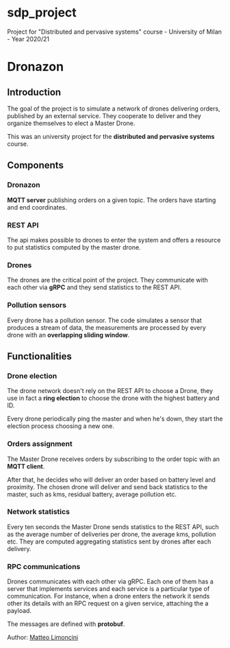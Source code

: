 # sdp_project
Project for "Distributed and pervasive systems" course - University of Milan - Year 2020/21

# Dronazon

## Introduction
The goal of the project is to simulate a network of drones delivering orders, published by an external service. They cooperate to deliver and they organize themselves to elect a Master Drone.

This was an university project for the **distributed and pervasive systems** course.

## Components
### Dronazon
**MQTT server** publishing orders on a given topic. The orders have starting and end coordinates. 

### REST API
The api makes possible to drones to enter the system and offers a resource to put statistics computed by the master drone.

### Drones
The drones are the critical point of the project. They communicate with each other via **gRPC** and they send statistics to the REST API.

### Pollution sensors
Every drone has a pollution sensor.
The code simulates a sensor that produces a stream of data, the measurements are processed by every drone with an **overlapping sliding window**.

## Functionalities
### Drone election
The drone network doesn't rely on the REST API to choose a Drone, they use in fact a **ring election** to choose the drone with the highest battery and ID. 

Every drone periodically ping the master and when he's down, they start the election process choosing a new one. 

### Orders assignment

The Master Drone receives orders by subscribing to the order topic with an **MQTT client**.

After that, he decides who will deliver an order based on battery level and proximity.
The chosen drone will deliver and send back statistics to the master, such as kms, residual battery, average pollution etc.

### Network statistics 

Every ten seconds the Master Drone sends statistics to the REST API, such as the average number of deliveries per drone, the average kms, pollution etc. 
They are computed aggregating statistics sent by drones after each delivery. 

### RPC communications
Drones communicates with each other via gRPC. Each one of them has a server that implements services and each service is a particular type of communication. For instance, when a drone enters the network it sends other its details with an RPC request on a given service, attaching the a payload.

The messages are defined with **protobuf**. 



Author: [Matteo Limoncini](https://github.com/matteolimoncini)
